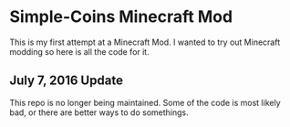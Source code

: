 # Simple-Coins Minecraft Mod

This is my first attempt at a Minecraft Mod. I wanted to try out Minecraft modding so here is all the code for it.

## July 7, 2016 Update

This repo is no longer being maintained. Some of the code is most likely bad, or there are better ways to do somethings.
